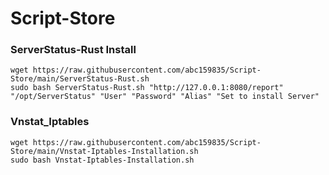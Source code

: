 # Script-Store

### ServerStatus-Rust Install

```
wget https://raw.githubusercontent.com/abc159835/Script-Store/main/ServerStatus-Rust.sh
sudo bash ServerStatus-Rust.sh "http://127.0.0.1:8080/report" "/opt/ServerStatus" "User" "Password" "Alias" "Set to install Server"
```

### Vnstat_Iptables

```
wget https://raw.githubusercontent.com/abc159835/Script-Store/main/Vnstat-Iptables-Installation.sh
sudo bash Vnstat-Iptables-Installation.sh
```